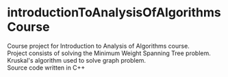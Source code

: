 # introductionToAnalysisOfAlgorithmsCourse

Course project for Introduction to Analysis of Algorithms course. \
Project consists of solving the Minimum Weight Spanning Tree problem. \
Kruskal's algorithm used to solve graph problem. \
Source code written in C++
